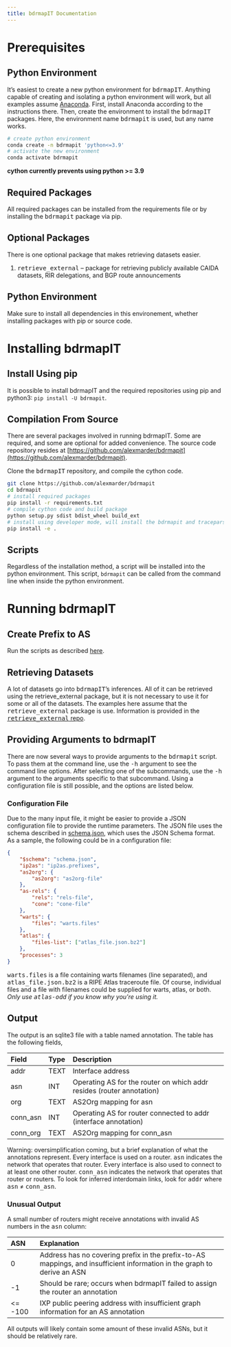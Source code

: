 ```yaml
---
title: bdrmapIT Documentation
---
```


# Prerequisites
## Python Environment
It’s easiest to create a new python environment for <tt>bdrmapIT</tt>.
Anything capable of creating and isolating a python environment will work, but all examples assume [Anaconda](https://www.anaconda.com/).
First, install Anaconda according to the instructions there.
Then, create the environment to install the <tt>bdrmapIT</tt> packages.
Here, the environment name <tt>bdrmapit</tt> is used, but any name works.

```bash
# create python environment
conda create -n bdrmapit 'python<=3.9'
# activate the new environment
conda activate bdrmapit
```

**cython currently prevents using python >= 3.9**

## Required Packages
All required packages can be installed from the requirements file or by installing the <tt>bdrmapit</tt> package via pip.

## Optional Packages
There is one optional package that makes retrieving datasets easier.
1. <tt>retrieve_external</tt> – package for retrieving publicly available CAIDA datasets, RIR delegations, and BGP route announcements

## Python Environment
Make sure to install all dependencies in this environement, whether installing packages with pip or source code.

# Installing bdrmapIT
## Install Using pip
It is possible to install bdrmapIT and the required repositories using pip and python3: `pip install -U bdrmapit`.

## Compilation From Source
There are several packages involved in running bdrmapIT.
Some are required, and some are optional for added convenience.
The source code repository resides at [https://github.com/alexmarder/bdrmapit](https://github.com/alexmarder/bdrmapit).

Clone the <tt>bdrmapIT</tt> repository, and compile the cython code.
```bash
git clone https://github.com/alexmarder/bdrmapit
cd bdrmapit
# install required packages
pip install -r requirements.txt
# compile cython code and build package
python setup.py sdist bdist_wheel build_ext
# install using developer mode, will install the bdrmapit and traceparser scripts
pip install -e .
```

## Scripts
Regardless of the installation method, a script will be installed into the python environment.
This script, `bdrmapit` can be called from the command line when inside the python environment.

# Running bdrmapIT
## Create Prefix to AS
Run the scripts as described [here](https://github.com/alexmarder/ip2as/wiki).

## Retrieving Datasets
A lot of datasets go into <tt>bdrmapIT</tt>’s inferences.
All of it can be retrieved using the retrieve_external package, but it is not necessary to use it for some or all of the datasets.
The examples here assume that the <tt>retrieve_external</tt> package is use.
Information is provided in the [<tt>retrieve_external</tt> repo](https://github.com/alexmarder/retrieve-external/wiki).

## Providing Arguments to bdrmapIT
There are now several ways to provide arguments to the <tt>bdrmapit</tt> script.
To pass them at the command line, use the <tt>-h</tt> argument to see the command line options.
After selecting one of the subcommands, use the <tt>-h</tt> argument to the arguments specific to that subcommand.
Using a configuration file is still possible, and the options are listed below.

### Configuration File
Due to the many input file, it might be easier to provide a JSON configuration file to provide the runtime parameters.
The JSON file uses the schema described in [schema.json](https://github.com/alexmarder/bdrmapit/blob/master/schema.json), which uses the JSON Schema format.
As a sample, the following could be in a configuration file:
```json
{
    "$schema": "schema.json",
    "ip2as": "ip2as.prefixes",
    "as2org": {
        "as2org": "as2org-file"
    },
    "as-rels": {
        "rels": "rels-file",
        "cone": "cone-file"
    },
    "warts": {
        "files": "warts.files"
    },
    "atlas": {
        "files-list": ["atlas_file.json.bz2"]
    },
    "processes": 3
}
```
<tt>warts.files</tt> is a file containing warts filenames (line separated), and <tt>atlas_file.json.bz2</tt> is a RIPE Atlas traceroute file. Of course, individual files and a file with filenames could be supplied for warts, atlas, or both.
*Only use <tt>atlas-odd</tt> if you know why you're using it.*

[//]: # (## Run bdrmapit Script)

[//]: # (After generating the configuration file, run <tt>bdrmapit</tt>, with arguments,)

[//]: # ()
[//]: # (| Argument        | Required  | Description                                                                        |)

[//]: # (|:----------------|:----------|:-----------------------------------------------------------------------------------|)

[//]: # (| -o, --output    | Required  | Output filename for sqlite3 output.                                                |)

[//]: # (| -c, --config    | Required  | JSON configuration file in accordance with schema.json                             |)

[//]: # (| -n, --nodes-as  | Optional  | Filename for output in the CAIDA nodes.as style                                    |)

[//]: # (| -g, --graph     | Optional  | Graph pickle object created by --graph-only                                        |)

[//]: # (| --graph-only    | Optional  | Create graph pickle object, save pickle in file specified by -o/--output, and exit | )

[//]: # ()
[//]: # (Example: `bdrmapit -o annotations.db -c config.json`)

## Output
The output is an sqlite3 file with a table named annotation.
The table has the following fields,

| Field    | Type  | Description                                                           |
|:---------|:------|:----------------------------------------------------------------------|
| addr     | TEXT  | Interface address                                                     |
| asn      | INT   | Operating AS for the router on which addr resides (router annotation) |
| org      | TEXT  | AS2Org mapping for asn                                                |
| conn_asn | INT   | Operating AS for router connected to addr (interface annotation)      |
| conn_org | TEXT  | AS2Org mapping for conn_asn                                           |

Warning: oversimplification coming, but a brief explanation of what the annotations represent.
Every interface is used on a router.
<tt>asn</tt> indicates the network that operates that router.
Every interface is also used to connect to at least one other router.
<tt>conn_asn</tt> indicates the network that operates that router or routers.
To look for inferred interdomain links, look for <tt>addr</tt> where <tt>asn</tt> &ne; <tt>conn_asn</tt>.

### Unusual Output
A small number of routers might receive annotations with invalid AS numbers in the <tt>asn</tt> column:

| ASN     | Explanation                                                                                                             |
|:--------|:------------------------------------------------------------------------------------------------------------------------|
| 0       | Address has no covering prefix in the prefix-to-AS mappings, and insufficient information in the graph to derive an ASN |
| -1      | Should be rare; occurs when bdrmapIT failed to assign the router an annotation                                          |
| <= -100 | IXP public peering address with insufficient graph information for an AS annotation                                     |

All outputs will likely contain some amount of these invalid ASNs, but it should be relatively rare.